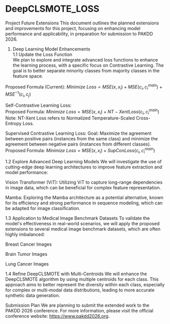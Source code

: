 # DeepCLSMOTE_LOSS

Project Future Extensions
This document outlines the planned extensions and improvements for this project, focusing on enhancing model performance and applicability, in preparation for submission to PAKDD 2026.  

1. Deep Learning Model Enhancements  
1.1 Update the Loss Function     
We plan to explore and integrate advanced loss functions to enhance the learning process, with a specific focus on Contrastive Learning. The goal is to better separate minority classes from majority classes in the feature space.  

Proposed Formula (Current):
$Minimize\ Loss = MSE(x, x_i) + MSE(c_i, c_{i}^{main}) + MSE^{-1}(c_i, c_j)$

 
Self-Contrastive Learning Loss:  
Proposed Formula:
$Minimize\ Loss = MSE(x, x_i) + NT-XentLoss(c_i, c_{i}^{main})$  
Note: NT-Xent Loss refers to Normalized Temperature-Scaled Cross-Entropy Loss.  

Supervised Contrastive Learning Loss:
Goal: Maximize the agreement between positive pairs (instances from the same class) and minimize the agreement between negative pairs (instances from different classes).
Proposed Formula:
$Minimize\ Loss = MSE(x, x_i) + SupConLoss(c_i, c_{i}^{main})$

1.2 Explore Advanced Deep Learning Models
We will investigate the use of cutting-edge deep learning architectures to improve feature extraction and model performance:

Vision Transformer (ViT): Utilizing ViT to capture long-range dependencies in image data, which can be beneficial for complex feature representation.

Mamba: Exploring the Mamba architecture as a potential alternative, known for its efficiency and strong performance in sequence modeling, which can be adapted for image classification.

1.3 Application to Medical Image Benchmark Datasets
To validate the model's effectiveness in real-world scenarios, we will apply the proposed extensions to several medical image benchmark datasets, which are often highly imbalanced:

Breast Cancer Images

Brain Tumor Images

Lung Cancer Images

1.4 Refine DeepCLSMOTE with Multi-Centroids
We will enhance the DeepCLSMOTE algorithm by using multiple centroids for each class. This approach aims to better represent the diversity within each class, especially for complex or multi-modal data distributions, leading to more accurate synthetic data generation.

Submission Plan
We are planning to submit the extended work to the PAKDD 2026 conference. For more information, please visit the official conference website: https://www.pakdd2026.org.

